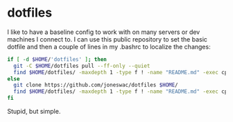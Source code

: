 # dotfiles
I like to have a baseline config to work with on many servers or dev machines I connect to. I can use this public repository to set the basic dotfile and then a couple of lines in my .bashrc to localize the changes:

```bash
if [ -d $HOME/'dotfiles' ]; then
  git -C $HOME/dotfiles pull --ff-only --quiet
  find $HOME/dotfiles/ -maxdepth 1 -type f ! -name "README.md" -exec cp {} $HOME/ \;
else
  git clone https://github.com/joneswac/dotfiles $HOME/
  find $HOME/dotfiles/ -maxdepth 1 -type f ! -name "README.md" -exec cp {} $HOME/ \;
fi
```

Stupid, but simple.
